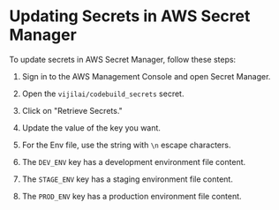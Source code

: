 # Updating Secrets in AWS Secret Manager

To update secrets in AWS Secret Manager, follow these steps:

1. Sign in to the AWS Management Console and open Secret Manager.

2. Open the `vijilai/codebuild_secrets` secret.

3. Click on "Retrieve Secrets."

4. Update the value of the key you want.

5. For the Env file, use the string with `\n` escape characters.

6. The `DEV_ENV` key has a development environment file content.

7. The `STAGE_ENV` key has a staging environment file content.

8. The `PROD_ENV` key has a production environment file content.
